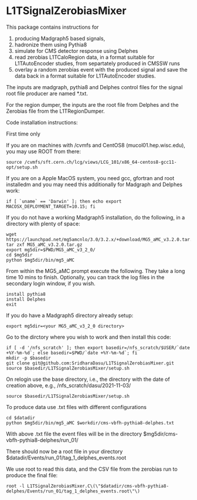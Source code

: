 # L1TSignalZerobiasMixer

This package contains instructions for
1) producing Madgraph5 based signals,
2) hadronize them using Pythia8
3) simulate for CMS detector response using Delphes
4) read zerobias L1TCaloRegion data, in a format suitable for L1TAutoEncoder studies, from separtately produced in CMSSW runs
5) overlay a random zerobias event with the produced signal and save the data back in a format suitable for L1TAutoEncoder studies.

The inputs are madgraph, pythia8 and Delphes control files for the signal root file producer are named *.txt.

For the region dumper, the inputs are the root file from Delphes and the Zerobias file from the L1TRegionDumper.

Code installation instructions:

First time only

If you are on machines with /cvmfs and CentOS8 (mucol01.hep.wisc.edu), you may use ROOT from there:

```
source /cvmfs/sft.cern.ch/lcg/views/LCG_101/x86_64-centos8-gcc11-opt/setup.sh
```

If you are on a Apple MacOS system, you need gcc, gfortran and root installedm and you may need this additionally for Madgraph and Delphes work:

```
if [ `uname` == 'Darwin' ]; then echo export MACOSX_DEPLOYMENT_TARGET=10.15; fi
```

If you do not have a working Madgraph5 installation, do the following, in a directory with plenty of space:

```
wget https://launchpad.net/mg5amcnlo/3.0/3.2.x/+download/MG5_aMC_v3.2.0.tar.gz
tar zxf MG5_aMC_v3.2.0.tar.gz 
export mg5dir=$PWD/MG5_aMC_v3_2_0/
cd $mg5dir
python $mg5dir/bin/mg5_aMC
```

From within the MG5_aMC prompt execute the following. They take a long time 10 mins to finish.
Optionally, you can track the log files in the secondary login window, if you wish.

```
install pythia8
install Delphes
exit
```

If you do have a Madgraph5 directory already setup:

```
export mg5dir=<your MG5_aMC_v3_2_0 directory>
```

Go to the dirctory where you wish to work and then install this code:

```
if [ -d '/nfs_scratch' ]; then export basedir=/nfs_scratch/$USER/`date +%Y-%m-%d`; else basedir=$PWD/`date +%Y-%m-%d`; fi
mkdir -p $basedir
git clone git@github.com:SridharaDasu/L1TSignalZerobiasMixer.git
source $basedir/L1TSignalZerobiasMixer/setup.sh
```

On relogin use the base directory, i.e., the directory with the date of creation above, e.g., /nfs_scratch/dasu/2021-11-03/

```
source $basedir/L1TSignalZerobiasMixer/setup.sh
```

To produce data use  .txt files with different configurations

```
cd $datadir
python $mg5dir/bin/mg5_aMC $workdir/cms-vbfh-pythia8-delphes.txt
```

With above .txt file the event files will be in the directory $mg5dir/cms-vbfh-pythia8-delphes/run_01/

There should now be a root file in your directory $datadir/Events/run_01/tag_1_delphes_events.root

We use root to read this data, and the CSV file from the zerobias run to produce the final file:

```
root -l L1TSignalZerobiasMixer.C\(\"$datadir/cms-vbfh-pythia8-delphes/Events/run_01/tag_1_delphes_events.root\"\)
```
